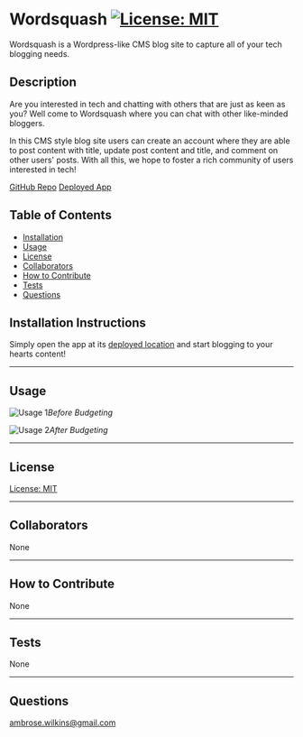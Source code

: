 # Wordsquash [![License: MIT](https://img.shields.io/badge/License-MIT-yellow.svg)](https://opensource.org/licenses/MIT)

Wordsquash is a Wordpress-like CMS blog site to capture all of your tech blogging needs.
  
## Description

Are you interested in tech and chatting with others that are just as keen as you? Well come to Wordsquash where you can chat with other like-minded bloggers.

In this CMS style blog site users can create an account where they are able to post content with title, update post content and title, and comment on other users' posts. With all this, we hope to foster a rich community of users interested in tech!

[GitHub Repo](https://github.com/a-breezy/wordsquash)
[Deployed App]()

## Table of Contents

  * [Installation](#installation-instructions)
  * [Usage](#usage)
  * [License](#license)
  * [Collaborators](#collaborators)
  * [How to Contribute](#how-to-contribute)
  * [Tests](#tests)
  * [Questions](#questions)

## Installation Instructions

Simply open the app at its [deployed location](https://quiet-river-39422.herokuapp.com/) and start blogging to your hearts content!

---
## Usage

![Usage 1](./public/img/sts1.png "Before Budgeting")*Before Budgeting*

![Usage 2](./public/img/sts1.png "After Budgeting")*After Budgeting*


---
## License

  [License: MIT](https://opensource.org/licenses/MIT)
  

---
## Collaborators

None

---
## How to Contribute

None

---
## Tests

None

---
## Questions

ambrose.wilkins@gmail.com
